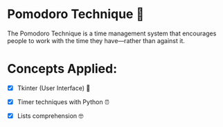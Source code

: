 # Pomodoro Technique 🍅
The Pomodoro Technique is a time management system that encourages people to work with the time they have—rather than against it.

# Concepts Applied:
- [x] Tkinter (User Interface) 🎨
 
- [x] Timer techniques with Python ⏰
  
- [x] Lists comprehension 🤓
